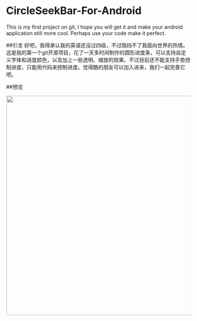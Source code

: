 # CircleSeekBar-For-Android
This  is my first project  on git, I hope you will get it and make your android application still more cool. Perhaps use your code make it perfect.

##引言
  好吧，我得承认我的英语还没过四级，不过阻挡不了我面向世界的热情。这是我的第一个git开源项目，花了一天多时间制作的圆形进度条，可以支持自定义字体和进度颜色，以及加上一些透明、缩放的效果。不过目前还不能支持手势控制进度，只能用代码来控制进度。觉得酷的朋友可以加入进来，我们一起完善它吧。
  
##预览
<div class='row'>
        <img src='https://github.com/Hellobird/CircleSeekBar-For-Android/blob/master/preview.gif' width="600px" style='border: #f1f1f1 solid 1px'/>

